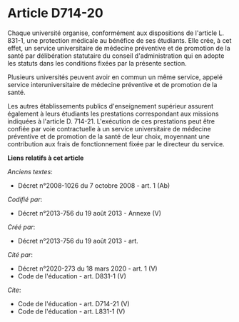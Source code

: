 # Article D714-20

Chaque université organise, conformément aux dispositions de l'article L. 831-1, une protection médicale au bénéfice de ses
étudiants. Elle crée, à cet effet, un service universitaire de médecine préventive et de promotion de la santé par
délibération statutaire du conseil d'administration qui en adopte les statuts dans les conditions fixées par la présente
section. 

Plusieurs universités peuvent avoir en commun un même service, appelé service interuniversitaire de médecine préventive et de
promotion de la santé. 

Les autres établissements publics d'enseignement supérieur assurent également à leurs étudiants les prestations correspondant
aux missions indiquées à l'article D. 714-21. L'exécution de ces prestations peut être confiée par voie contractuelle à un
service universitaire de médecine préventive et de promotion de la santé de leur choix, moyennant une contribution aux frais
de fonctionnement fixée par le directeur du service.

**Liens relatifs à cet article**

_Anciens textes_:

  - Décret n°2008-1026 du 7 octobre 2008 - art. 1 (Ab)

_Codifié par_:

  - Décret n°2013-756 du 19 août 2013 -  Annexe (V)

_Créé par_:

  - Décret n°2013-756 du 19 août 2013 - art.

_Cité par_:

  - Décret n°2020-273 du 18 mars 2020 - art. 1 (V)
  - Code de l'éducation - art. D831-1 (V)

_Cite_:

  - Code de l'éducation - art. D714-21 (V)
  - Code de l'éducation - art. L831-1 (V)
